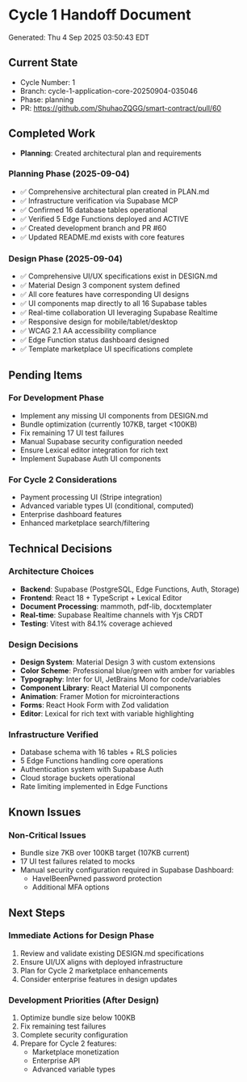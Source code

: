# Cycle 1 Handoff Document

Generated: Thu  4 Sep 2025 03:50:43 EDT

## Current State
- Cycle Number: 1
- Branch: cycle-1-application-core-20250904-035046
- Phase: planning
- PR: https://github.com/ShuhaoZQGG/smart-contract/pull/60

## Completed Work
<!-- Updated by each agent as they complete their phase -->
- **Planning**: Created architectural plan and requirements
### Planning Phase (2025-09-04)
- ✅ Comprehensive architectural plan created in PLAN.md
- ✅ Infrastructure verification via Supabase MCP
- ✅ Confirmed 16 database tables operational
- ✅ Verified 5 Edge Functions deployed and ACTIVE
- ✅ Created development branch and PR #60
- ✅ Updated README.md exists with core features

### Design Phase (2025-09-04)
- ✅ Comprehensive UI/UX specifications exist in DESIGN.md
- ✅ Material Design 3 component system defined
- ✅ All core features have corresponding UI designs
- ✅ UI components map directly to all 16 Supabase tables
- ✅ Real-time collaboration UI leveraging Supabase Realtime
- ✅ Responsive design for mobile/tablet/desktop
- ✅ WCAG 2.1 AA accessibility compliance
- ✅ Edge Function status dashboard designed
- ✅ Template marketplace UI specifications complete

## Pending Items
<!-- Items that need attention in the next phase or cycle -->
### For Development Phase  
- Implement any missing UI components from DESIGN.md
- Bundle optimization (currently 107KB, target <100KB)
- Fix remaining 17 UI test failures
- Manual Supabase security configuration needed
- Ensure Lexical editor integration for rich text
- Implement Supabase Auth UI components

### For Cycle 2 Considerations
- Payment processing UI (Stripe integration)
- Advanced variable types UI (conditional, computed)
- Enterprise dashboard features
- Enhanced marketplace search/filtering

## Technical Decisions
<!-- Important technical decisions made during this cycle -->
### Architecture Choices
- **Backend**: Supabase (PostgreSQL, Edge Functions, Auth, Storage)
- **Frontend**: React 18 + TypeScript + Lexical Editor
- **Document Processing**: mammoth, pdf-lib, docxtemplater
- **Real-time**: Supabase Realtime channels with Yjs CRDT
- **Testing**: Vitest with 84.1% coverage achieved

### Design Decisions
- **Design System**: Material Design 3 with custom extensions
- **Color Scheme**: Professional blue/green with amber for variables
- **Typography**: Inter for UI, JetBrains Mono for code/variables
- **Component Library**: React Material UI components
- **Animation**: Framer Motion for microinteractions
- **Forms**: React Hook Form with Zod validation
- **Editor**: Lexical for rich text with variable highlighting

### Infrastructure Verified
- Database schema with 16 tables + RLS policies
- 5 Edge Functions handling core operations
- Authentication system with Supabase Auth
- Cloud storage buckets operational
- Rate limiting implemented in Edge Functions

## Known Issues
<!-- Issues discovered but not yet resolved -->
### Non-Critical Issues
- Bundle size 7KB over 100KB target (107KB current)
- 17 UI test failures related to mocks
- Manual security configuration required in Supabase Dashboard:
  - HaveIBeenPwned password protection
  - Additional MFA options

## Next Steps
<!-- Clear action items for the next agent/cycle -->
### Immediate Actions for Design Phase
1. Review and validate existing DESIGN.md specifications
2. Ensure UI/UX aligns with deployed infrastructure
3. Plan for Cycle 2 marketplace enhancements
4. Consider enterprise features in design updates

### Development Priorities (After Design)
1. Optimize bundle size below 100KB
2. Fix remaining test failures
3. Complete security configuration
4. Prepare for Cycle 2 features:
   - Marketplace monetization
   - Enterprise API
   - Advanced variable types

